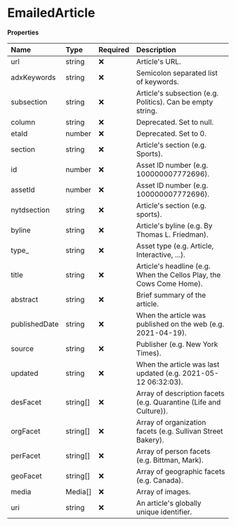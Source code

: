 # EmailedArticle

**Properties**

| Name          | Type     | Required | Description                                                         |
| :------------ | :------- | :------- | :------------------------------------------------------------------ |
| url           | string   | ❌       | Article's URL.                                                      |
| adxKeywords   | string   | ❌       | Semicolon separated list of keywords.                               |
| subsection    | string   | ❌       | Article's subsection (e.g. Politics). Can be empty string.          |
| column        | string   | ❌       | Deprecated. Set to null.                                            |
| etaId         | number   | ❌       | Deprecated. Set to 0.                                               |
| section       | string   | ❌       | Article's section (e.g. Sports).                                    |
| id            | number   | ❌       | Asset ID number (e.g. 100000007772696).                             |
| assetId       | number   | ❌       | Asset ID number (e.g. 100000007772696).                             |
| nytdsection   | string   | ❌       | Article's section (e.g. sports).                                    |
| byline        | string   | ❌       | Article's byline (e.g. By Thomas L. Friedman).                      |
| type\_        | string   | ❌       | Asset type (e.g. Article, Interactive, ...).                        |
| title         | string   | ❌       | Article's headline (e.g. When the Cellos Play, the Cows Come Home). |
| abstract      | string   | ❌       | Brief summary of the article.                                       |
| publishedDate | string   | ❌       | When the article was published on the web (e.g. 2021-04-19).        |
| source        | string   | ❌       | Publisher (e.g. New York Times).                                    |
| updated       | string   | ❌       | When the article was last updated (e.g. 2021-05-12 06:32:03).       |
| desFacet      | string[] | ❌       | Array of description facets (e.g. Quarantine (Life and Culture)).   |
| orgFacet      | string[] | ❌       | Array of organization facets (e.g. Sullivan Street Bakery).         |
| perFacet      | string[] | ❌       | Array of person facets (e.g. Bittman, Mark).                        |
| geoFacet      | string[] | ❌       | Array of geographic facets (e.g. Canada).                           |
| media         | Media[]  | ❌       | Array of images.                                                    |
| uri           | string   | ❌       | An article's globally unique identifier.                            |

